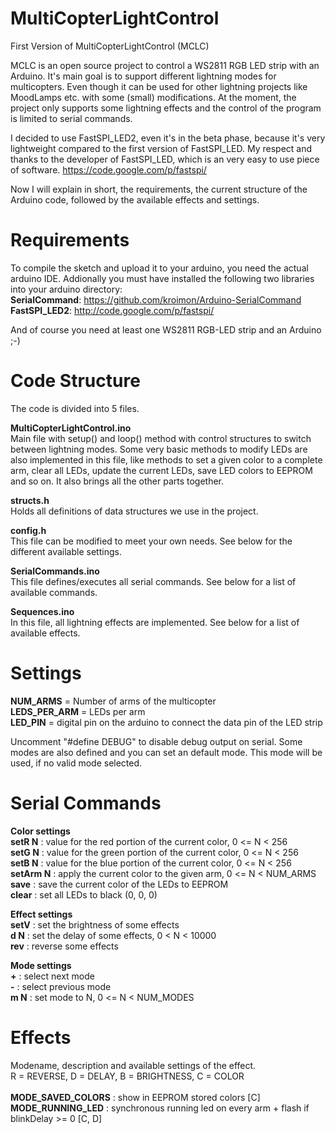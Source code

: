 MultiCopterLightControl
=======================

First Version of MultiCopterLightControl (MCLC)

MCLC is an open source project to control a WS2811 RGB LED strip with an Arduino. It's main goal is to support different lightning modes for multicopters. Even though it can be used for other lightning projects like MoodLamps etc. with some (small) modifications. At the moment, the project only supports some lightning effects and the control of the program is limited to serial commands. 

I decided to use FastSPI_LED2, even it's in the beta phase, because it's very lightweight compared to the first version of FastSPI_LED. My respect and thanks to the developer of FastSPI_LED, which is an very easy to use piece of software.
https://code.google.com/p/fastspi/

Now I will explain in short, the requirements, the current structure of the Arduino code, followed by the available effects and settings.

Requirements
============
To compile the sketch and upload it to your arduino, you need the actual arduino IDE. Addionally you must have installed the following two libraries into your arduino directory:<br/>
<b>SerialCommand</b>: <a>https://github.com/kroimon/Arduino-SerialCommand</a><br/>
<b>FastSPI_LED2</b>: <a>http://code.google.com/p/fastspi/</a><br/>

And of course you need at least one WS2811 RGB-LED strip and an Arduino ;-)

Code Structure
==============
The code is divided into 5 files.

<b>MultiCopterLightControl.ino</b><br/>
Main file with setup() and loop() method with control structures to switch between lightning modes.
Some very basic methods to modify LEDs are also implemented in this file, like methods to set a given color to a complete arm, clear all LEDs, update the current LEDs, save LED colors to EEPROM and so on. It also brings all the other parts together.

<b>structs.h</b><br/>
Holds all definitions of data structures we use in the project.

<b>config.h</b><br/>
This file can be modified to meet your own needs. See below for the different available settings.

<b>SerialCommands.ino</b><br/>
This file defines/executes all serial commands. See below for a list of available commands.

<b>Sequences.ino</b><br/>
In this file, all lightning effects are implemented. See below for a list of available effects.


Settings
========
<b>NUM_ARMS</b>        = Number of arms of the multicopter<br/>
<b>LEDS_PER_ARM</b>    = LEDs per arm<br/>
<b>LED_PIN</b>         = digital pin on the arduino to connect the data pin of the LED strip<br/>

Uncomment "#define DEBUG" to disable debug output on serial.
Some modes are also defined and you can set an default mode. This mode will be used, if no valid mode selected.


Serial Commands
===============
<b>Color settings</b><br/>
<b>setR N</b>           : value for the red portion of the current color, 0 <= N < 256<br/>
<b>setG N</b>           : value for the green portion of the current color, 0 <= N < 256<br/>
<b>setB N</b>           : value for the blue portion of the current color, 0 <= N < 256<br/>
<b>setArm N</b>         : apply the current color to the given arm, 0 <= N < NUM_ARMS<br/>
<b>save</b>             : save the current color of the LEDs to EEPROM<br/>
<b>clear</b>            : set all LEDs to black (0, 0, 0)<br/>

<b>Effect settings</b><br/>
<b>setV</b>             : set the brightness of some effects<br/>
<b>d N</b>              : set the delay of some effects, 0 < N < 10000<br/>
<b>rev</b>              : reverse some effects<br/>

<b>Mode settings</b><br/>
<b>+</b>                : select next mode<br/>
<b>-</b>                : select previous mode<br/>
<b>m N</b>              : set mode to N, 0 <= N < NUM_MODES<br/>


Effects
=======
Modename, description and available settings of the effect.<br/>
R = REVERSE, D = DELAY, B = BRIGHTNESS, C = COLOR<br/><br/>
<b>MODE_SAVED_COLORS</b>       : show in EEPROM stored colors [C]<br/>
<b>MODE_RUNNING_LED</b>        : synchronous running led on every arm + flash if blinkDelay >= 0 [C, D]<br/>

